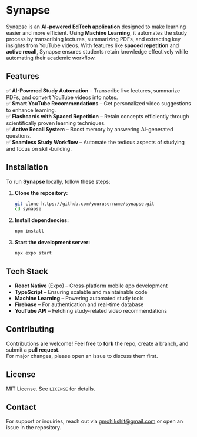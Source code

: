 # Synapse

Synapse is an **AI-powered EdTech application** designed to make learning easier and more efficient. Using **Machine Learning**, it automates the study process by transcribing lectures, summarizing PDFs, and extracting key insights from YouTube videos. With features like **spaced repetition** and **active recall**, Synapse ensures students retain knowledge effectively while automating their academic workflow.

## Features

✅ **AI-Powered Study Automation** – Transcribe live lectures, summarize PDFs, and convert YouTube videos into notes.  
✅ **Smart YouTube Recommendations** – Get personalized video suggestions to enhance learning.  
✅ **Flashcards with Spaced Repetition** – Retain concepts efficiently through scientifically proven learning techniques.  
✅ **Active Recall System** – Boost memory by answering AI-generated questions.  
✅ **Seamless Study Workflow** – Automate the tedious aspects of studying and focus on skill-building.

## Installation

To run **Synapse** locally, follow these steps:

1. **Clone the repository:**
   ```sh
   git clone https://github.com/yourusername/synapse.git
   cd synapse
   ```

2. **Install dependencies:**
   ```sh
   npm install
   ```

3. **Start the development server:**
   ```sh
   npx expo start
   ```

## Tech Stack

- **React Native** (Expo) – Cross-platform mobile app development
- **TypeScript** – Ensuring scalable and maintainable code
- **Machine Learning** – Powering automated study tools
- **Firebase** – For authentication and real-time database
- **YouTube API** – Fetching study-related video recommendations

## Contributing

Contributions are welcome! Feel free to **fork** the repo, create a branch, and submit a **pull request**.  
For major changes, please open an issue to discuss them first.

## License

MIT License. See `LICENSE` for details.

## Contact

For support or inquiries, reach out via [gmohikshit@gmail.com](mailto:gmohikshit@gmail.com) or open an issue in the repository.

